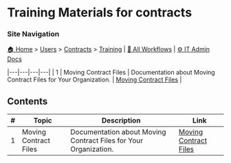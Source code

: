 # Training Materials for contracts

### Site Navigation
[🏠 Home](../../../README.md) > [Users](../../README.md) > [Contracts](../README.md) > [Training](README.md) | [📂 All Workflows](../../../users/users.md) | [⚙ IT Admin Docs](../../../it-admins/README.md)

|---|---|---|---|
| 1 | Moving Contract Files | Documentation about Moving Contract Files for Your Organization. | [Moving Contract Files](moving-contract-files.md) |

## Contents

| **#** | **Topic** | **Description** | **Link** |
|---|---|---|---|
| 1 | Moving Contract Files | Documentation about Moving Contract Files for Your Organization. | [Moving Contract Files](moving-contract-files.md) |